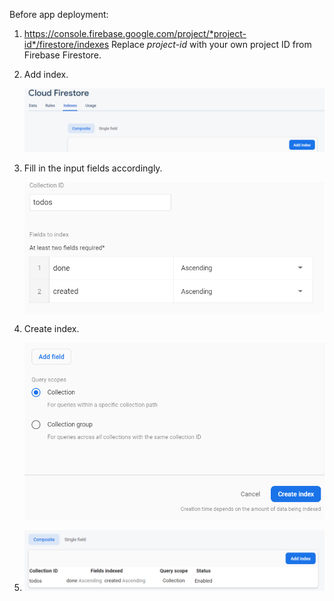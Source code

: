 Before app deployment:

1.	https://console.firebase.google.com/project/*project-id*/firestore/indexes
	Replace *project-id* with your own project ID from Firebase Firestore.


2.	Add index.

	![Demo photo](https://github.com/snwl123/PCMOB4/blob/master/PCMOB4-01/assets/README_assets/README_01.PNG)


3.	Fill in the input fields accordingly.

	![Demo photo](https://github.com/snwl123/PCMOB4/blob/master/PCMOB4-01/assets/README_assets/README_02.PNG)


4.	Create index.

	![Demo photo](https://github.com/snwl123/PCMOB4/blob/master/PCMOB4-01/assets/README_assets/README_03.PNG)


5. 
	![Demo photo](https://github.com/snwl123/PCMOB4/blob/master/PCMOB4-01/assets/README_assets/README_04.png)


